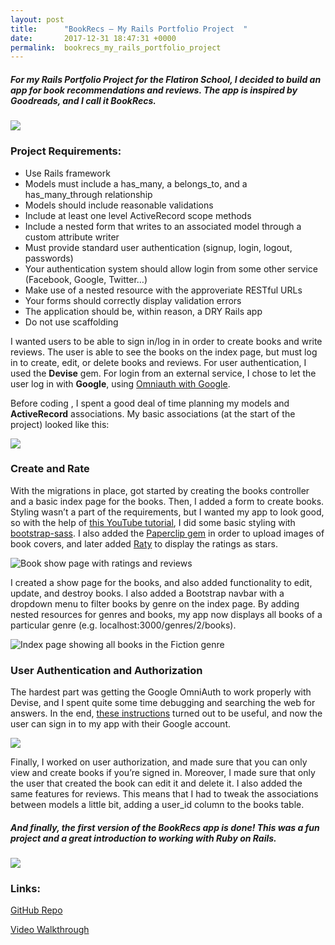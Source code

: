 ```yaml
---
layout: post
title:      "BookRecs – My Rails Portfolio Project  "
date:       2017-12-31 18:47:31 +0000
permalink:  bookrecs_my_rails_portfolio_project
---
```



##### For my Rails Portfolio Project for the Flatiron School, I decided to build an app for book recommendations and reviews. The app is inspired by Goodreads, and I call it BookRecs. 

![](https://i.imgur.com/dKzLcay.png)

### Project Requirements: 

* Use Rails framework
* Models must include a has_many, a belongs_to, and a has_many_through relationship
* Models should include reasonable validations
* Include at least one level ActiveRecord scope methods
* Include a nested form that writes to an associated model through a custom attribute writer
* Must provide standard user authentication (signup, login, logout, passwords)
* Your authentication system should allow login from some other service (Facebook, Google, Twitter…)
* Make use of a nested resource with the approveriate RESTful URLs
* Your forms should correctly display validation errors
* The application should be, within reason, a DRY Rails app
* Do not use scaffolding

I wanted users to be able to sign in/log in in order to create books and write reviews. The user is able to see the books on the index page, but must log in to create, edit, or delete books and reviews. For user authentication, I used the **Devise** gem. For login from an external service, I chose to let the user log in with **Google**, using [Omniauth with Google](https://github.com/zquestz/omniauth-google-oauth2#omniauth-google-oauth2-strategy).

Before coding , I spent a good deal of time planning my models and **ActiveRecord** associations. My basic associations (at the start of the project) looked like this:

![](https://i.imgur.com/FCRdihH.png)

### Create and Rate

With the migrations in place, got started by creating the books controller and a basic index page for the books. Then, I added a form to create books. Styling wasn’t a part of the requirements, but I wanted my app to look good, so with the help of [this YouTube tutorial](http://www.youtube.com/watch?v=AMai9EZesXY), I did some basic styling with [bootstrap-sass](http://rubygems.org/gems/bootstrap-sass/versions/3.3.7). I also added the [Paperclip gem](http://rubygems.org/gems/paperclip) in order to upload images of book covers, and later added [Raty](https://wbotelhos.com/raty) to display the ratings as stars. 

![Book show page with ratings and reviews](https://i.imgur.com/fqyZwJf.png)

I created a show page for the books, and also added functionality to edit, update, and destroy books. I also added a Bootstrap navbar with a dropdown menu to filter books by genre on the index page. By adding nested resources for genres and books, my app now displays all books of a particular genre (e.g. localhost:3000/genres/2/books). 

![Index page showing all books in the Fiction genre](https://i.imgur.com/k0eFfoB.png?1)

### User Authentication and Authorization

The hardest part was getting the Google OmniAuth to work properly with Devise, and I spent quite some time debugging and searching the web for answers. In the end,  [these instructions](https://www.digitalocean.com/community/tutorials/how-to-configure-devise-and-omniauth-for-your-rails-application) turned out to be useful, and now  the user can sign in to my app with their Google account.

![](https://i.imgur.com/IGZ9RPH.png)

Finally, I worked on user authorization, and made sure that you can only view and create books if you’re signed in. Moreover, I made sure that only the user that created the book can edit it and delete it. I also added the same features for reviews. This means that I had to tweak the associations between models a little bit, adding a user_id column to the books table. 

##### And finally, the first version of the BookRecs app is done! This was a fun project and a great introduction to working with Ruby on Rails. 

![](https://i.imgur.com/IOQ3Lqr.png)

### Links:

[GitHub Repo](https://github.com/aut0maat10/book_recs)

[Video Walkthrough](https://www.youtube.com/watch?v=7GCCK4m7SXk)









